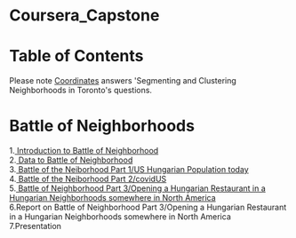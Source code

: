 # Coursera_Capstone
# Table of Contents<br>
Please note <a href="https://github.com/Csillag61/Coursera_Capstone/blob/master/Coordinates.ipynb">Coordinates</a> answers 'Segmenting and Clustering Neighborhoods in Toronto's questions.<br>

# Battle of Neighborhoods<br>
<p>1.<a href="https://github.com/Csillag61/Coursera_Capstone/blob/master/Introduction%20to%20Battle%20of%20Neighborhoods%20.ipynb"> Introduction to Battle of Neighborhood</a><br>
2.<a href="https://github.com/Csillag61/Coursera_Capstone/blob/master/Data%20to%20use%20in%20Battle%20of%20Neighborhoods%20.ipynb"> Data to Battle of Neighborhood</a><br>
3.<a href="https://github.com/Csillag61/Coursera_Capstone/blob/master/UsHungarianPopulataion.ipynb"> Battle of the Neiborhood Part 1/US Hungarian Population today </a><br>
4.<a href="https://github.com/Csillag61/Coursera_Capstone/blob/master/covidUS-short.ipynb"> Battle of the Neiborhood Part 2/covidUS</a><br>
5.<a href="https://github.com/Csillag61/Coursera_Capstone/blob/master/The%20Battle%20of%20Neighborhoods%20(Week%202).ipynb"> Battle of Neighborhood Part 3/Opening a Hungarian Restaurant  in a Hungarian Neighborhoods somewhere in North America</a></br>
6.Report on Battle of Neighborhood Part 3/Opening a Hungarian Restaurant  in a Hungarian Neighborhoods somewhere in North America<br>
7.Presentation</p>
